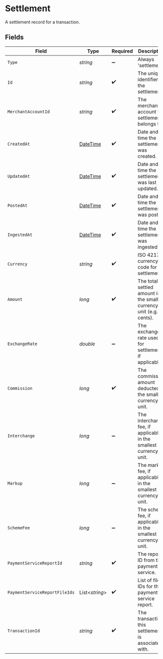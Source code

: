 # Settlement

A settlement record for a transaction.


## Fields

| Field                                                                                 | Type                                                                                  | Required                                                                              | Description                                                                           | Example                                                                               |
| ------------------------------------------------------------------------------------- | ------------------------------------------------------------------------------------- | ------------------------------------------------------------------------------------- | ------------------------------------------------------------------------------------- | ------------------------------------------------------------------------------------- |
| `Type`                                                                                | *string*                                                                              | :heavy_minus_sign:                                                                    | Always 'settlement'.                                                                  | settlement                                                                            |
| `Id`                                                                                  | *string*                                                                              | :heavy_check_mark:                                                                    | The unique identifier for the settlement.                                             | b1e2c3d4-5678-1234-9abc-1234567890ab                                                  |
| `MerchantAccountId`                                                                   | *string*                                                                              | :heavy_check_mark:                                                                    | The merchant account this settlement belongs to.                                      | default                                                                               |
| `CreatedAt`                                                                           | [DateTime](https://learn.microsoft.com/en-us/dotnet/api/system.datetime?view=net-5.0) | :heavy_check_mark:                                                                    | Date and time the settlement was created.                                             | 2024-06-01T12:00:00.000Z                                                              |
| `UpdatedAt`                                                                           | [DateTime](https://learn.microsoft.com/en-us/dotnet/api/system.datetime?view=net-5.0) | :heavy_check_mark:                                                                    | Date and time the settlement was last updated.                                        | 2024-06-01T12:00:00.000Z                                                              |
| `PostedAt`                                                                            | [DateTime](https://learn.microsoft.com/en-us/dotnet/api/system.datetime?view=net-5.0) | :heavy_check_mark:                                                                    | Date and time the settlement was posted.                                              | 2024-06-01T12:00:00.000Z                                                              |
| `IngestedAt`                                                                          | [DateTime](https://learn.microsoft.com/en-us/dotnet/api/system.datetime?view=net-5.0) | :heavy_check_mark:                                                                    | Date and time the settlement was ingested.                                            | 2024-06-01T12:00:00.000Z                                                              |
| `Currency`                                                                            | *string*                                                                              | :heavy_check_mark:                                                                    | ISO 4217 currency code for the settlement.                                            | EUR                                                                                   |
| `Amount`                                                                              | *long*                                                                                | :heavy_check_mark:                                                                    | The total settled amount in the smallest currency unit (e.g. cents).                  | 1100                                                                                  |
| `ExchangeRate`                                                                        | *double*                                                                              | :heavy_minus_sign:                                                                    | The exchange rate used for settlement, if applicable.                                 | 1                                                                                     |
| `Commission`                                                                          | *long*                                                                                | :heavy_check_mark:                                                                    | The commission amount deducted in the smallest currency unit.                         | 100                                                                                   |
| `Interchange`                                                                         | *long*                                                                                | :heavy_minus_sign:                                                                    | The interchange fee, if applicable, in the smallest currency unit.                    | 50                                                                                    |
| `Markup`                                                                              | *long*                                                                                | :heavy_minus_sign:                                                                    | The markup fee, if applicable, in the smallest currency unit.                         | 10                                                                                    |
| `SchemeFee`                                                                           | *long*                                                                                | :heavy_minus_sign:                                                                    | The scheme fee, if applicable, in the smallest currency unit.                         | 5                                                                                     |
| `PaymentServiceReportId`                                                              | *string*                                                                              | :heavy_check_mark:                                                                    | The report ID from the payment service.                                               | a1b2c3d4-5678-1234-9abc-1234567890ab                                                  |
| `PaymentServiceReportFileIds`                                                         | List<*string*>                                                                        | :heavy_check_mark:                                                                    | List of file IDs for the payment service report.                                      | [<br/>"f1e2d3c4-5678-1234-9abc-1234567890ab"<br/>]                                    |
| `TransactionId`                                                                       | *string*                                                                              | :heavy_check_mark:                                                                    | The transaction this settlement is associated with.                                   | 7099948d-7286-47e4-aad8-b68f7eb44591                                                  |